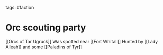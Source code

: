 tags: #faction

# Orc scouting party
[[Orcs of Tar Ugruck]]
Was spotted near [[Fort Whitall]]
Hunted by [[Lady Alleah]] and some [[Paladins of Tyr]]

